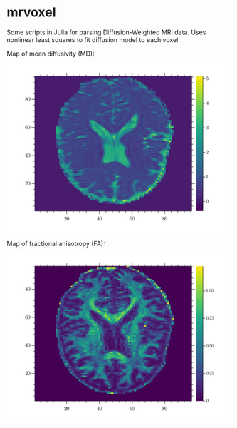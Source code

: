 # mrvoxel

Some scripts in Julia for parsing Diffusion-Weighted MRI data. Uses nonlinear least squares to fit diffusion model to each voxel. 

Map of mean diffusivity (MD):

![Mean Diffusivity](./pngs/MDmap.png)

Map of fractional anisotropy (FA):

![Fractional Anisotropy](./pngs/FAmap.png)

